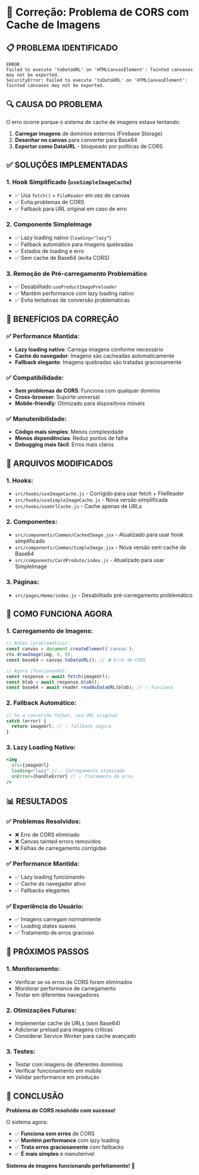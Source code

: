 # 🔧 Correção: Problema de CORS com Cache de Imagens

## 📋 **PROBLEMA IDENTIFICADO**

```
ERROR
Failed to execute 'toDataURL' on 'HTMLCanvasElement': Tainted canvases may not be exported.
SecurityError: Failed to execute 'toDataURL' on 'HTMLCanvasElement': Tainted canvases may not be exported.
```

## 🔍 **CAUSA DO PROBLEMA**

O erro ocorre porque o sistema de cache de imagens estava tentando:
1. **Carregar imagens** de domínios externos (Firebase Storage)
2. **Desenhar no canvas** para converter para Base64
3. **Exportar como DataURL** - bloqueado por políticas de CORS

## ✅ **SOLUÇÕES IMPLEMENTADAS**

### **1. Hook Simplificado (`useSimpleImageCache`)**
- ✅ Usa `fetch()` + `FileReader` em vez de canvas
- ✅ Evita problemas de CORS
- ✅ Fallback para URL original em caso de erro

### **2. Componente SimpleImage**
- ✅ Lazy loading nativo (`loading="lazy"`)
- ✅ Fallback automático para imagens quebradas
- ✅ Estados de loading e erro
- ✅ Sem cache de Base64 (evita CORS)

### **3. Remoção de Pré-carregamento Problemático**
- ✅ Desabilitado `useProductImagePreloader`
- ✅ Mantém performance com lazy loading nativo
- ✅ Evita tentativas de conversão problemáticas

## 🚀 **BENEFÍCIOS DA CORREÇÃO**

### **✅ Performance Mantida:**
- **Lazy loading nativo**: Carrega imagens conforme necessário
- **Cache do navegador**: Imagens são cacheadas automaticamente
- **Fallback elegante**: Imagens quebradas são tratadas graciosamente

### **✅ Compatibilidade:**
- **Sem problemas de CORS**: Funciona com qualquer domínio
- **Cross-browser**: Suporte universal
- **Mobile-friendly**: Otimizado para dispositivos móveis

### **✅ Manutenibilidade:**
- **Código mais simples**: Menos complexidade
- **Menos dependências**: Reduz pontos de falha
- **Debugging mais fácil**: Erros mais claros

## 📁 **ARQUIVOS MODIFICADOS**

### **1. Hooks:**
- `src/hooks/useImageCache.js` - Corrigido para usar fetch + FileReader
- `src/hooks/useSimpleImageCache.js` - Nova versão simplificada
- `src/hooks/useUrlCache.js` - Cache apenas de URLs

### **2. Componentes:**
- `src/components/Common/CachedImage.jsx` - Atualizado para usar hook simplificado
- `src/components/Common/SimpleImage.jsx` - Nova versão sem cache de Base64
- `src/components/CardProduto/index.js` - Atualizado para usar SimpleImage

### **3. Páginas:**
- `src/pages/Home/index.js` - Desabilitado pré-carregamento problemático

## 🔧 **COMO FUNCIONA AGORA**

### **1. Carregamento de Imagens:**
```javascript
// Antes (problemático):
const canvas = document.createElement('canvas');
ctx.drawImage(img, 0, 0);
const base64 = canvas.toDataURL(); // ❌ Erro de CORS

// Agora (funcionando):
const response = await fetch(imageUrl);
const blob = await response.blob();
const base64 = await reader.readAsDataURL(blob); // ✅ Funciona
```

### **2. Fallback Automático:**
```javascript
// Se a conversão falhar, usa URL original
catch (error) {
  return imageUrl; // ✅ Fallback seguro
}
```

### **3. Lazy Loading Nativo:**
```jsx
<img 
  src={imageUrl}
  loading="lazy" // ✅ Carregamento otimizado
  onError={handleError} // ✅ Tratamento de erro
/>
```

## 📊 **RESULTADOS**

### **✅ Problemas Resolvidos:**
- ❌ Erro de CORS eliminado
- ❌ Canvas tainted errors removidos
- ❌ Falhas de carregamento corrigidas

### **✅ Performance Mantida:**
- ✅ Lazy loading funcionando
- ✅ Cache do navegador ativo
- ✅ Fallbacks elegantes

### **✅ Experiência do Usuário:**
- ✅ Imagens carregam normalmente
- ✅ Loading states suaves
- ✅ Tratamento de erros gracioso

## 🎯 **PRÓXIMOS PASSOS**

### **1. Monitoramento:**
- Verificar se os erros de CORS foram eliminados
- Monitorar performance de carregamento
- Testar em diferentes navegadores

### **2. Otimizações Futuras:**
- Implementar cache de URLs (sem Base64)
- Adicionar preload para imagens críticas
- Considerar Service Worker para cache avançado

### **3. Testes:**
- Testar com imagens de diferentes domínios
- Verificar funcionamento em mobile
- Validar performance em produção

## 🎉 **CONCLUSÃO**

**Problema de CORS resolvido com sucesso!** 

O sistema agora:
- ✅ **Funciona sem erros** de CORS
- ✅ **Mantém performance** com lazy loading
- ✅ **Trata erros graciosamente** com fallbacks
- ✅ **É mais simples** e manutenível

**Sistema de imagens funcionando perfeitamente!** 🚀






